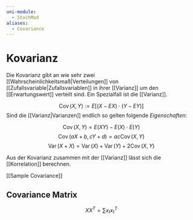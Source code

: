```yaml
---
uni-module:
  - StochMod
aliases:
  - Covariance
---
```

# Kovarianz

Die Kovarianz gibt an wie sehr zwei [[Wahrscheinlichkeitsmaß|Verteilungen]] von [[Zufallsvariable|Zufallsvariablen]] in ihrer [[Varianz]] um den [[Erwartungswert]] verteilt sind. Ein Spezialfall ist die [[Varianz]].

$$\operatorname{Cov}(X,Y):=E[(X-EX)\cdot(Y-EY)]$$
Sind die [[Varianz|Varianzen]] endlich so gelten folgende _Eigenschaften_:

$$\operatorname{Cov}(X,Y)=E(XY)-E(X)\cdot E(Y)$$
$$\operatorname{Cov}(a X+b, c Y+d)=a c \operatorname{Cov}(X, Y)$$
$$\operatorname{Var}(X+X)=\operatorname{Var}(X)+\operatorname{Var}(Y)+2 \operatorname{Cov}(X, Y)$$

Aus der Kovarianz zusammen mit der [[Varianz]] lässt sich die [[Korrelation]] berechnen.

[[Sample Covariance]]

## Covariance Matrix 

$$X X^T=\sum x_t x_t^T$$
